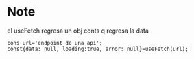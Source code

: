 # Note
el useFetch
regresa un obj conts q regresa la data
```
cons url='endpoint de una api';
const{data: null, loading:true, error: null}=useFetch(url);
```